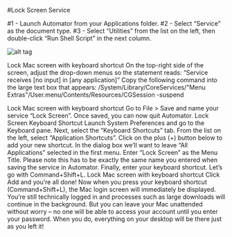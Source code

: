 #Lock Screen Service

#1 - Launch Automator from your Applications folder.
#2 - Select “Service” as the document type.
#3 - Select “Utilities” from the list on the left, then double-click “Run Shell Script” in the next column.

![alt tag](http://www.macyourself.com/wp-content/uploads/2013/01/012713-lockscreen-screen1.jpg)

Lock Mac screen with keyboard shortcut
On the top-right side of the screen, adjust the drop-down menus so the statement reads: “Service receives [no input] in [any application]”
Copy the following command into the large text box that appears:
/System/Library/CoreServices/"Menu Extras"/User.menu/Contents/Resources/CGSession -suspend

Lock Mac screen with keyboard shortcut
Go to File > Save and name your service “Lock Screen”. Once saved, you can now quit Automator.
Lock Screen Keyboard Shortcut
Launch System Preferences and go to the Keyboard pane.
Next, select the “Keyboard Shortcuts” tab. From the list on the left, select “Application Shortcuts”. Click on the plus (+) button below to add your new shortcut.
In the dialog box we’ll want to leave “All Applications” selected in the first menu. Enter “Lock Screen” as the Menu Title. Please note this has to be exactly the same name you entered when saving the service in Automator. Finally, enter your keyboard shortcut. Let’s go with Command+Shift+L.
Lock Mac screen with keyboard shortcut
Click Add and you’re all done!
Now when you press your keyboard shortcut (Command+Shift+L), the Mac login screen will immediately be displayed. You’re still technically logged in and processes such as large downloads will continue in the background. But you can leave your Mac unattended without worry – no one will be able to access your account until you enter your password. When you do, everything on your desktop will be there just as you left it!
